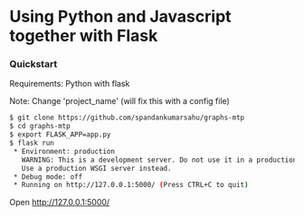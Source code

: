 # Using Python and Javascript together with Flask

### Quickstart

Requirements: Python with flask

Note: Change 'project_name' (will fix this with a config file)

``` bash
$ git clone https://github.com/spandankumarsahu/graphs-mtp
$ cd graphs-mtp
$ export FLASK_APP=app.py
$ flask run
 * Environment: production
   WARNING: This is a development server. Do not use it in a production deployment.
   Use a production WSGI server instead.
 * Debug mode: off
 * Running on http://127.0.0.1:5000/ (Press CTRL+C to quit)
```

Open http://127.0.0.1:5000/
